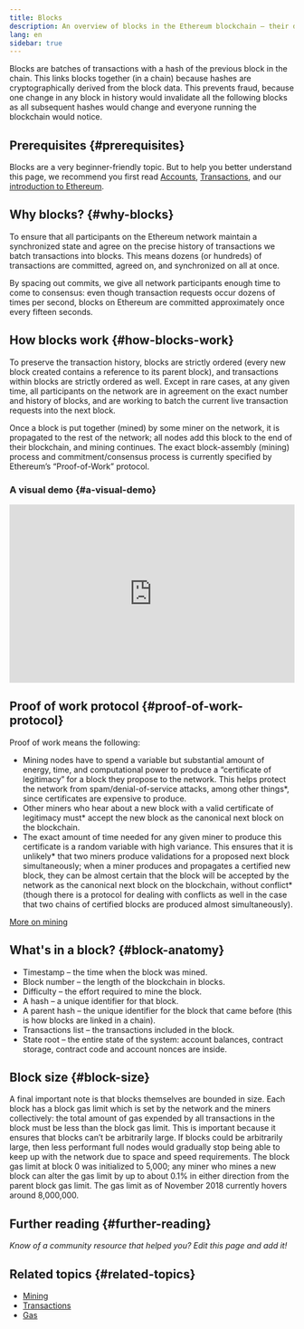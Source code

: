 ```yaml
---
title: Blocks
description: An overview of blocks in the Ethereum blockchain – their data structure, why they're needed, and how they're made.
lang: en
sidebar: true
---
```


Blocks are batches of transactions with a hash of the previous block in the chain. This links blocks together (in a chain) because hashes are cryptographically derived from the block data. This prevents fraud, because one change in any block in history would invalidate all the following blocks as all subsequent hashes would change and everyone running the blockchain would notice.

## Prerequisites {#prerequisites}

Blocks are a very beginner-friendly topic. But to help you better understand this page, we recommend you first read [Accounts](/en/developers/docs/accounts/), [Transactions](/en/developers/docs/transactions/), and our [introduction to Ethereum](/en/developers/docs/intro-to-ethereum/).

<!--The content below was provided by Brian Gu with exception of "what's in a block"-->

## Why blocks? {#why-blocks}

To ensure that all participants on the Ethereum network maintain a synchronized state and agree on the precise history of transactions we batch transactions into blocks. This means dozens (or hundreds) of transactions are committed, agreed on, and synchronized on all at once.

By spacing out commits, we give all network participants enough time to come to consensus: even though transaction requests occur dozens of times per second, blocks on Ethereum are committed approximately once every fifteen seconds.

## How blocks work {#how-blocks-work}

To preserve the transaction history, blocks are strictly ordered (every new block created contains a reference to its parent block), and transactions within blocks are strictly ordered as well. Except in rare cases, at any given time, all participants on the network are in agreement on the exact number and history of blocks, and are working to batch the current live transaction requests into the next block.

Once a block is put together (mined) by some miner on the network, it is propagated to the rest of the network; all nodes add this block to the end of their blockchain, and mining continues. The exact block-assembly (mining) process and commitment/consensus process is currently specified by Ethereum’s “Proof-of-Work” protocol.

### A visual demo {#a-visual-demo}

<iframe width="100%" height="315" src="https://www.youtube.com/embed/_160oMzblY8" frameborder="0" allow="accelerometer; autoplay; clipboard-write; encrypted-media; gyroscope; picture-in-picture" allowfullscreen></iframe>

## Proof of work protocol {#proof-of-work-protocol}

Proof of work means the following:

- Mining nodes have to spend a variable but substantial amount of energy, time, and computational power to produce a “certificate of legitimacy” for a block they propose to the network. This helps protect the network from spam/denial-of-service attacks, among other things\*, since certificates are expensive to produce.
- Other miners who hear about a new block with a valid certificate of legitimacy must\* accept the new block as the canonical next block on the blockchain.
- The exact amount of time needed for any given miner to produce this certificate is a random variable with high variance. This ensures that it is unlikely* that two miners produce validations for a proposed next block simultaneously; when a miner produces and propagates a certified new block, they can be almost certain that the block will be accepted by the network as the canonical next block on the blockchain, without conflict* (though there is a protocol for dealing with conflicts as well in the case that two chains of certified blocks are produced almost simultaneously).

[More on mining](/en/developers/docs/mining/)

## What's in a block? {#block-anatomy}

- Timestamp – the time when the block was mined.
- Block number – the length of the blockchain in blocks.
- Difficulty – the effort required to mine the block.
- A hash – a unique identifier for that block.
- A parent hash – the unique identifier for the block that came before (this is how blocks are linked in a chain).
- Transactions list – the transactions included in the block.
- State root – the entire state of the system: account balances, contract storage, contract code and account nonces are inside.

## Block size {#block-size}

A final important note is that blocks themselves are bounded in size. Each block has a block gas limit which is set by the network and the miners collectively: the total amount of gas expended by all transactions in the block must be less than the block gas limit. This is important because it ensures that blocks can’t be arbitrarily large. If blocks could be arbitrarily large, then less performant full nodes would gradually stop being able to keep up with the network due to space and speed requirements. The block gas limit at block 0 was initialized to 5,000; any miner who mines a new block can alter the gas limit by up to about 0.1% in either direction from the parent block gas limit. The gas limit as of November 2018 currently hovers around 8,000,000.

## Further reading {#further-reading}

_Know of a community resource that helped you? Edit this page and add it!_

## Related topics {#related-topics}

- [Mining](/en/developers/docs/mining/)
- [Transactions](/en/developers/docs/transactions/)
- [Gas](/en/developers/docs/gas/)
